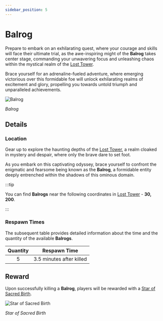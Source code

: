 ```yaml
---
sidebar_position: 5
---
```


# Balrog

Prepare to embark on an exhilarating quest, where your courage and skills will face their ultimate trial, as the awe-inspiring might of the **Balrog** takes center stage, commanding your unwavering focus and unleashing chaos within the mystical realm of the [Lost Tower](/maps/losttower).

Brace yourself for an adrenaline-fueled adventure, where emerging victorious over this formidable foe will unlock exhilarating realms of excitement and glory, propelling you towards untold triumph and unparalleled achievements.

![Balrog](/img/monsters/special/others/balrog.jpg)

_Balrog_

## Details

### Location

Gear up to explore the haunting depths of the [Lost Tower](/maps/losttower), a realm cloaked in mystery and despair, where only the brave dare to set foot.

As you embark on this captivating odyssey, brace yourself to confront the enigmatic and fearsome being known as the **Balrog**, a formidable entity deeply entrenched within the shadows of this ominous domain.

:::tip

You can find **Balrogs** near the following coordinates in [Lost Tower](/maps/losttower) - **30, 200**.

:::

### Respawn Times

The subsequent table provides detailed information about the time and the quantity of the available **Balrogs**.

| Quantity |       Respawn Time       |
| :------: | :----------------------: |
|    5     | 3.5 minutes after killed |

## Reward

Upon successfully killing a **Balrog**, players will be rewarded with a [Star of Sacred Birth](/items/item-bags/star).

![Star of Sacred Birth](/img/items/item-bags/star.png)

_Star of Sacred Birth_
